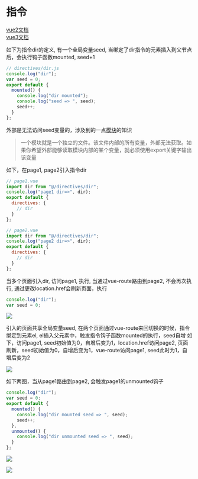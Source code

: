# 指令

[vue2文档](https://cn.vuejs.org/v2/guide/custom-directive.html)<br>
[vue3文档](https://vue3js.cn/docs/api/application-api.html#directive)


如下为指令dir的定义, 有一个全局变量seed, 当绑定了dir指令的元素插入到父节点后，会执行钩子函数mounted, seed+1


```javascript
// directives/dir.js
console.log("dir");
var seed = 0;
export default {
  mounted() {
    console.log("dir mounted");
    console.log("seed => ", seed);
    seed++;
  }
};

```

外部是无法访问seed变量的，涉及到的一点[模块](https://es6.ruanyifeng.com/?search=export&x=0&y=0#docs/module#export-%E5%91%BD%E4%BB%A4)的知识
>一个模块就是一个独立的文件。该文件内部的所有变量，外部无法获取。如果你希望外部能够读取模块内部的某个变量，就必须使用export关键字输出该变量

如下，在page1, page2引入指令dir
```javascript
// page1.vue
import dir from "@/directives/dir";
console.log("page1 dir=>", dir);
export default {
  directives: {
    // dir
  }
};
```

```javascript
// page2.vue
import dir from "@/directives/dir";
console.log("page2 dir=>", dir);
export default {
  directives: {
    // dir
  }
};
```



当多个页面引入dir, 访问page1, 执行, 当通过vue-route路由到page2, 不会再次执行, 通过更改location.href会刷新页面，执行

```javascript
console.log("dir");
var seed = 0;
```
![](https://img-blog.csdnimg.cn/20201006111101786.gif#pic_center)

引入的页面共享全局变量seed, 在两个页面通过vue-route来回切换的时候，指令绑定到元素el, el插入父元素中，触发指令钩子函数mounted的执行，seed自增
如下，访问page1, seed初始值为0，自增后变为1，location.href访问page2, 页面刷新，seed初始值为0，自增后变为1，vue-route访问page1, seed此时为1，自增后变为2

![](https://img-blog.csdnimg.cn/2020100611433554.gif#pic_center)


如下两图，当从page1路由到page2, 会触发page1的unmounted钩子
```javascript
console.log("dir");
var seed = 0;
export default {
  mounted() {
    console.log("dir mounted seed => ", seed);
    seed++;
  },
  unmounted() {
    console.log("dir unmounted seed => ", seed);
  }
};
```
![](https://img-blog.csdnimg.cn/20201006115808175.png?x-oss-process=image/watermark,type_ZmFuZ3poZW5naGVpdGk,shadow_10,text_aHR0cHM6Ly9ibG9nLmNzZG4ubmV0L3dlaXhpbl8zOTYxMjk2MQ==,size_16,color_FFFFFF,t_70#pic_center)

![](https://img-blog.csdnimg.cn/20201006120111571.png?x-oss-process=image/watermark,type_ZmFuZ3poZW5naGVpdGk,shadow_10,text_aHR0cHM6Ly9ibG9nLmNzZG4ubmV0L3dlaXhpbl8zOTYxMjk2MQ==,size_16,color_FFFFFF,t_70#pic_center)